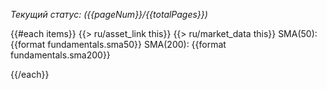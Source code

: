*Текущий статус: ({{pageNum}}/{{totalPages}})*

{{#each items}}
{{> ru/asset_link this}}
{{> ru/market_data this}}
SMA(50): {{format fundamentals.sma50}}
SMA(200): {{format fundamentals.sma200}}

{{/each}}
